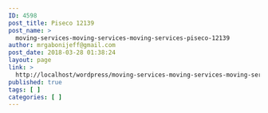```yaml
---
ID: 4598
post_title: Piseco 12139
post_name: >
  moving-services-moving-services-moving-services-piseco-12139
author: mrgabonijeff@gmail.com
post_date: 2018-03-28 01:38:24
layout: page
link: >
  http://localhost/wordpress/moving-services-moving-services-moving-services-piseco-12139/
published: true
tags: [ ]
categories: [ ]
---
```

